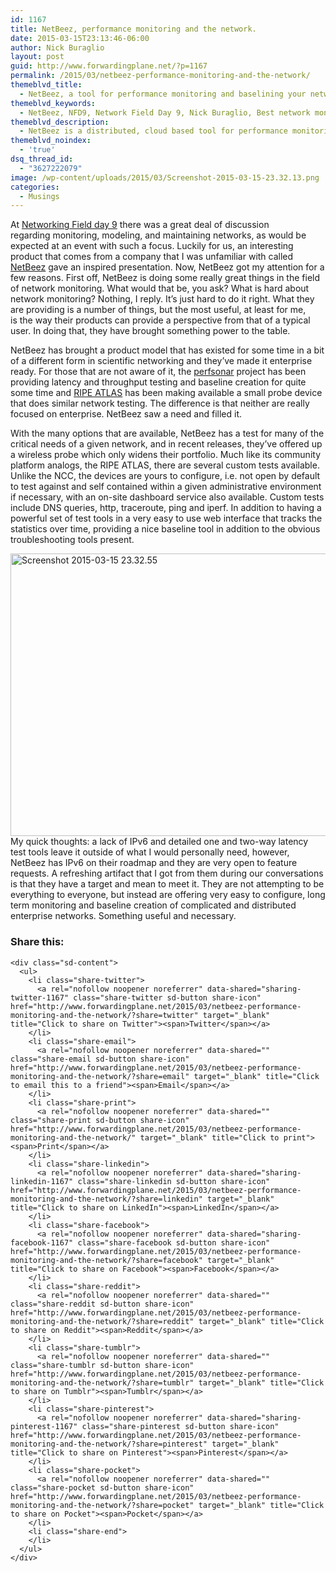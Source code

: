```yaml
---
id: 1167
title: NetBeez, performance monitoring and the network.
date: 2015-03-15T23:13:46-06:00
author: Nick Buraglio
layout: post
guid: http://www.forwardingplane.net/?p=1167
permalink: /2015/03/netbeez-performance-monitoring-and-the-network/
themeblvd_title:
  - NetBeez, a tool for performance monitoring and baselining your network.
themeblvd_keywords:
  - NetBeez, NFD9, Network Field Day 9, Nick Buraglio, Best network monitoring tools, network monitoring, iperf, perfsonar, ripe ncc, openflow, ipv6
themeblvd_description:
  - NetBeez is a distributed, cloud based tool for performance monitoring and baselining your network.
themeblvd_noindex:
  - 'true'
dsq_thread_id:
  - "3627222079"
image: /wp-content/uploads/2015/03/Screenshot-2015-03-15-23.32.13.png
categories:
  - Musings
---
```

At <a href="http://techfieldday.com/event/nfd9/" target="_blank">Networking Field day 9</a> there was a great deal of discussion regarding monitoring, modeling, and maintaining networks, as would be expected at an event with such a focus. Luckily for us, an interesting product that comes from a company that I was unfamiliar with called <a href="http://netbeez.net/" target="_blank">NetBeez</a> gave an inspired presentation. Now, NetBeez got my attention for a few reasons. First off, NetBeez is doing some really great things in the field of network monitoring. What would that be, you ask? What is hard about network monitoring? Nothing, I reply. It&#8217;s just hard to do it right. What they are providing is a number of things, but the most useful, at least for me, is the way their products can provide a perspective from that of a typical user. In doing that, they have brought something power to the table.

NetBeez has brought a product model that has existed for some time in a bit of a different form in scientific networking and they&#8217;ve made it enterprise ready. For those that are not aware of it, the <a href="http://www.perfsonar.net/" target="_blank">perfsonar</a> project has been providing latency and throughput testing and baseline creation for quite some time and <a href="https://atlas.ripe.net/" target="_blank">RIPE ATLAS</a> has been making available a small probe device that does similar network testing. The difference is that neither are really focused on enterprise. NetBeez saw a need and filled it.

With the many options that are available, NetBeez has a test for many of the critical needs of a given network, and in recent releases, they&#8217;ve offered up a wireless probe which only widens their portfolio. Much like its community platform analogs, the RIPE ATLAS, there are several custom tests available. Unlike the NCC, the devices are yours to configure, i.e. not open by default to test against and self contained within a given administrative environment if necessary, with an on-site dashboard service also available. Custom tests include DNS queries, http, traceroute, ping and iperf. In addition to having a powerful set of test tools in a very easy to use web interface that tracks the statistics over time, providing a nice baseline tool in addition to the obvious troubleshooting tools present.

[<img class="alignright  wp-image-1169" src="http://www.forwardingplane.net/wp-content/uploads/2015/03/Screenshot-2015-03-15-23.32.55.png" alt="Screenshot 2015-03-15 23.32.55" width="541" height="452" />](http://www.forwardingplane.net/wp-content/uploads/2015/03/Screenshot-2015-03-15-23.32.55.png)  
My quick thoughts: a lack of IPv6 and detailed one and two-way latency test tools leave it outside of what I would personally need, however, NetBeez has IPv6 on their roadmap and they are very open to feature requests. A refreshing artifact that I got from them during our conversations is that they have a target and mean to meet it. They are not attempting to be everything to everyone, but instead are offering very easy to configure, long term monitoring and baseline creation of complicated and distributed enterprise networks. Something useful and necessary.

<div class="sharedaddy sd-sharing-enabled">
  <div class="robots-nocontent sd-block sd-social sd-social-icon-text sd-sharing">
    <h3 class="sd-title">
      Share this:
    </h3>
    
    <div class="sd-content">
      <ul>
        <li class="share-twitter">
          <a rel="nofollow noopener noreferrer" data-shared="sharing-twitter-1167" class="share-twitter sd-button share-icon" href="http://www.forwardingplane.net/2015/03/netbeez-performance-monitoring-and-the-network/?share=twitter" target="_blank" title="Click to share on Twitter"><span>Twitter</span></a>
        </li>
        <li class="share-email">
          <a rel="nofollow noopener noreferrer" data-shared="" class="share-email sd-button share-icon" href="http://www.forwardingplane.net/2015/03/netbeez-performance-monitoring-and-the-network/?share=email" target="_blank" title="Click to email this to a friend"><span>Email</span></a>
        </li>
        <li class="share-print">
          <a rel="nofollow noopener noreferrer" data-shared="" class="share-print sd-button share-icon" href="http://www.forwardingplane.net/2015/03/netbeez-performance-monitoring-and-the-network/" target="_blank" title="Click to print"><span>Print</span></a>
        </li>
        <li class="share-linkedin">
          <a rel="nofollow noopener noreferrer" data-shared="sharing-linkedin-1167" class="share-linkedin sd-button share-icon" href="http://www.forwardingplane.net/2015/03/netbeez-performance-monitoring-and-the-network/?share=linkedin" target="_blank" title="Click to share on LinkedIn"><span>LinkedIn</span></a>
        </li>
        <li class="share-facebook">
          <a rel="nofollow noopener noreferrer" data-shared="sharing-facebook-1167" class="share-facebook sd-button share-icon" href="http://www.forwardingplane.net/2015/03/netbeez-performance-monitoring-and-the-network/?share=facebook" target="_blank" title="Click to share on Facebook"><span>Facebook</span></a>
        </li>
        <li class="share-reddit">
          <a rel="nofollow noopener noreferrer" data-shared="" class="share-reddit sd-button share-icon" href="http://www.forwardingplane.net/2015/03/netbeez-performance-monitoring-and-the-network/?share=reddit" target="_blank" title="Click to share on Reddit"><span>Reddit</span></a>
        </li>
        <li class="share-tumblr">
          <a rel="nofollow noopener noreferrer" data-shared="" class="share-tumblr sd-button share-icon" href="http://www.forwardingplane.net/2015/03/netbeez-performance-monitoring-and-the-network/?share=tumblr" target="_blank" title="Click to share on Tumblr"><span>Tumblr</span></a>
        </li>
        <li class="share-pinterest">
          <a rel="nofollow noopener noreferrer" data-shared="sharing-pinterest-1167" class="share-pinterest sd-button share-icon" href="http://www.forwardingplane.net/2015/03/netbeez-performance-monitoring-and-the-network/?share=pinterest" target="_blank" title="Click to share on Pinterest"><span>Pinterest</span></a>
        </li>
        <li class="share-pocket">
          <a rel="nofollow noopener noreferrer" data-shared="" class="share-pocket sd-button share-icon" href="http://www.forwardingplane.net/2015/03/netbeez-performance-monitoring-and-the-network/?share=pocket" target="_blank" title="Click to share on Pocket"><span>Pocket</span></a>
        </li>
        <li class="share-end">
        </li>
      </ul>
    </div>
  </div>
</div>